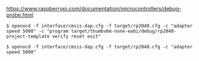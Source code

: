 
https://www.raspberrypi.com/documentation/microcontrollers/debug-probe.html

```
$ openocd -f interface/cmsis-dap.cfg -f target/rp2040.cfg -c "adapter speed 5000" -c "program target/thumbv6m-none-eabi/debug/rp2040-project-template verify reset exit"

$ openocd -f interface/cmsis-dap.cfg -f target/rp2040.cfg -c "adapter speed 5000"
```